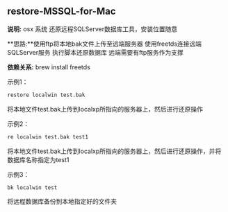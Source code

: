 ## restore-MSSQL-for-Mac

**说明:** osx 系统 还原远程SQLServer数据库工具，安装位置随意

**思路:**使用ftp将本地bak文件上传至远端服务器 使用freetds连接远端SQLServer服务 执行脚本还原数据库 远端需要有ftp服务作为支撑

**依赖关系:**  brew install freetds

示例1：</br>

```bash
restore localwin test.bak
```
将本地文件test.bak上传到localxp所指向的服务器上，然后进行还原操作

示例2：</br>

```bash
re localwin test.bak test1
```

将本地文件test.bak上传到localxp所指向的服务器上，然后进行还原操作，并将数据库名称指定为test1

示例3：</br>

```bash
bk localwin test
```

将远程数据库备份到本地指定好的文件夹

